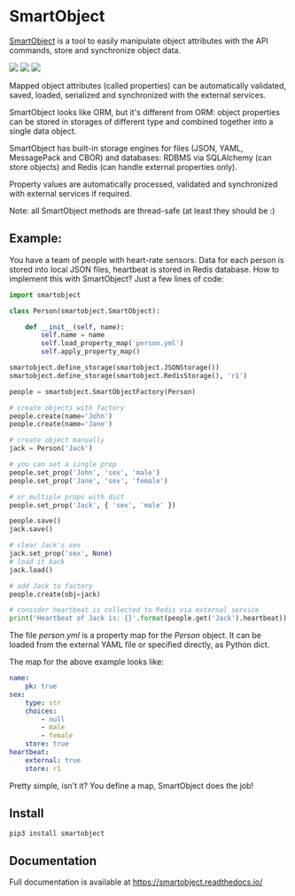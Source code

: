 # SmartObject

[SmartObject](https://github.com/alttch/smartobject) is a tool to easily
manipulate object attributes with the API commands, store and synchronize
object data.

<img src="https://img.shields.io/pypi/v/smartobject.svg" /> <img src="https://img.shields.io/badge/license-MIT-green" /> <img src="https://img.shields.io/badge/python-3.6%20%7C%203.7%20%7C%203.8-blue.svg" />

Mapped object attributes (called properties) can be automatically validated,
saved, loaded, serialized and synchronized with the external services.

SmartObject looks like ORM, but it's different from ORM: object properties can
be stored in storages of different type and combined together into a single
data object.

SmartObject has built-in storage engines for files (JSON, YAML, MessagePack and
CBOR) and databases: RDBMS via SQLAlchemy (can store objects) and Redis (can
handle external properties only).

Property values are automatically processed, validated and synchronized with
external services if required.

Note: all SmartObject methods are thread-safe (at least they should be :)

## Example:

You have a team of people with heart-rate sensors. Data for each person is
stored into local JSON files, heartbeat is stored in Redis database. How to
implement this with SmartObject? Just a few lines of code:

```python
import smartobject

class Person(smartobject.SmartObject):

    def __init__(self, name):
        self.name = name
        self.load_property_map('person.yml')
        self.apply_property_map()

smartobject.define_storage(smartobject.JSONStorage())
smartobject.define_storage(smartobject.RedisStorage(), 'r1')

people = smartobject.SmartObjectFactory(Person)

# create objects with factory
people.create(name='John')
people.create(name='Jane')

# create object manually
jack = Person('Jack')

# you can set a single prop
people.set_prop('John', 'sex', 'male')
people.set_prop('Jane', 'sex', 'female')

# or multiple props with dict
people.set_prop('Jack', { 'sex', 'male' })

people.save()
jack.save()

# clear Jack's sex
jack.set_prop('sex', None)
# load it back
jack.load()

# add Jack to factory
people.create(obj=jack)

# consider heartbeat is collected to Redis via external service
print('Heartbeat of Jack is: {}'.format(people.get('Jack').heartbeat))
```

The file *person.yml* is a property map for the *Person* object. It can be
loaded from the external YAML file or specified directly, as Python dict.

The map for the above example looks like:

```yaml
name:
    pk: true
sex:
    type: str
    choices:
        - null
        - male
        - female
    store: true
heartbeat:
    external: true
    store: r1
```

Pretty simple, isn't it? You define a map, SmartObject does the job!

## Install

```shell
pip3 install smartobject
```

## Documentation

Full documentation is available at https://smartobject.readthedocs.io/
